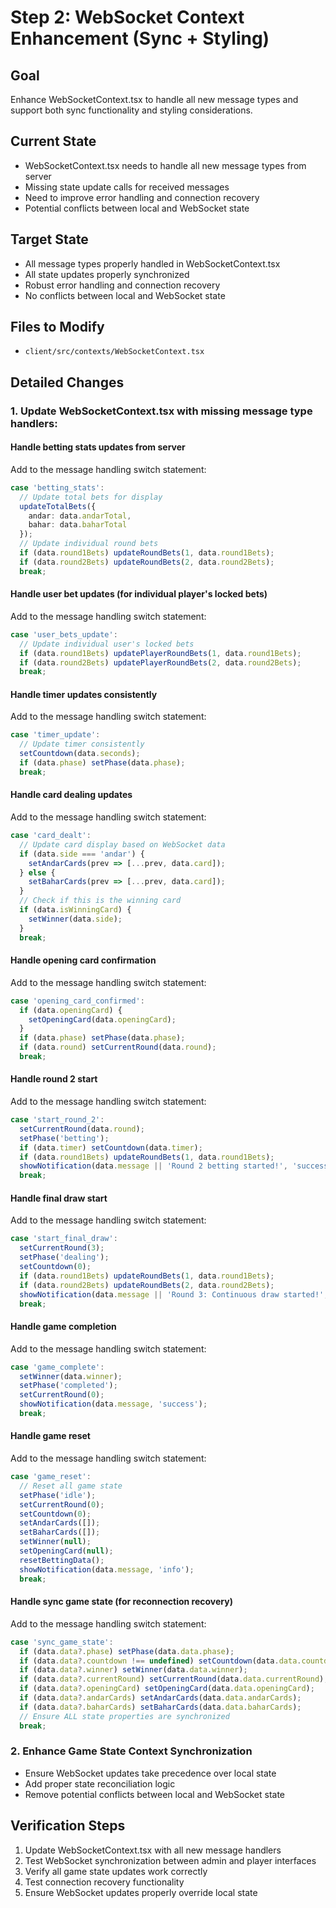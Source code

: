 # Step 2: WebSocket Context Enhancement (Sync + Styling)

## Goal
Enhance WebSocketContext.tsx to handle all new message types and support both sync functionality and styling considerations.

## Current State
- WebSocketContext.tsx needs to handle all new message types from server
- Missing state update calls for received messages
- Need to improve error handling and connection recovery
- Potential conflicts between local and WebSocket state

## Target State
- All message types properly handled in WebSocketContext.tsx
- All state updates properly synchronized
- Robust error handling and connection recovery
- No conflicts between local and WebSocket state

## Files to Modify
- `client/src/contexts/WebSocketContext.tsx`

## Detailed Changes

### 1. Update WebSocketContext.tsx with missing message type handlers:

#### Handle betting stats updates from server
Add to the message handling switch statement:
```typescript
case 'betting_stats':
  // Update total bets for display
  updateTotalBets({ 
    andar: data.andarTotal, 
    bahar: data.baharTotal 
  });
  // Update individual round bets
  if (data.round1Bets) updateRoundBets(1, data.round1Bets);
  if (data.round2Bets) updateRoundBets(2, data.round2Bets);
  break;
```

#### Handle user bet updates (for individual player's locked bets)
Add to the message handling switch statement:
```typescript
case 'user_bets_update':
  // Update individual user's locked bets
  if (data.round1Bets) updatePlayerRoundBets(1, data.round1Bets);
  if (data.round2Bets) updatePlayerRoundBets(2, data.round2Bets);
  break;
```

#### Handle timer updates consistently
Add to the message handling switch statement:
```typescript
case 'timer_update':
  // Update timer consistently
  setCountdown(data.seconds);
  if (data.phase) setPhase(data.phase);
  break;
```

#### Handle card dealing updates
Add to the message handling switch statement:
```typescript
case 'card_dealt':
  // Update card display based on WebSocket data
  if (data.side === 'andar') {
    setAndarCards(prev => [...prev, data.card]);
  } else {
    setBaharCards(prev => [...prev, data.card]);
  }
  // Check if this is the winning card
  if (data.isWinningCard) {
    setWinner(data.side);
  }
  break;
```

#### Handle opening card confirmation
Add to the message handling switch statement:
```typescript
case 'opening_card_confirmed':
  if (data.openingCard) {
    setOpeningCard(data.openingCard);
  }
  if (data.phase) setPhase(data.phase);
  if (data.round) setCurrentRound(data.round);
  break;
```

#### Handle round 2 start
Add to the message handling switch statement:
```typescript
case 'start_round_2':
  setCurrentRound(data.round);
  setPhase('betting');
  if (data.timer) setCountdown(data.timer);
  if (data.round1Bets) updateRoundBets(1, data.round1Bets);
  showNotification(data.message || 'Round 2 betting started!', 'success');
  break;
```

#### Handle final draw start
Add to the message handling switch statement:
```typescript
case 'start_final_draw':
  setCurrentRound(3);
  setPhase('dealing');
  setCountdown(0);
  if (data.round1Bets) updateRoundBets(1, data.round1Bets);
  if (data.round2Bets) updateRoundBets(2, data.round2Bets);
  showNotification(data.message || 'Round 3: Continuous draw started!', 'warning');
  break;
```

#### Handle game completion
Add to the message handling switch statement:
```typescript
case 'game_complete':
  setWinner(data.winner);
  setPhase('completed');
  setCurrentRound(0);
  showNotification(data.message, 'success');
  break;
```

#### Handle game reset
Add to the message handling switch statement:
```typescript
case 'game_reset':
  // Reset all game state
  setPhase('idle');
  setCurrentRound(0);
  setCountdown(0);
  setAndarCards([]);
  setBaharCards([]);
  setWinner(null);
  setOpeningCard(null);
  resetBettingData();
  showNotification(data.message, 'info');
  break;
```

#### Handle sync game state (for reconnection recovery)
Add to the message handling switch statement:
```typescript
case 'sync_game_state':
  if (data.data?.phase) setPhase(data.data.phase);
  if (data.data?.countdown !== undefined) setCountdown(data.data.countdown);
  if (data.data?.winner) setWinner(data.data.winner);
  if (data.data?.currentRound) setCurrentRound(data.data.currentRound);
  if (data.data?.openingCard) setOpeningCard(data.data.openingCard);
  if (data.data?.andarCards) setAndarCards(data.data.andarCards);
  if (data.data?.baharCards) setBaharCards(data.data.baharCards);
  // Ensure ALL state properties are synchronized
  break;
```

### 2. Enhance Game State Context Synchronization
- Ensure WebSocket updates take precedence over local state
- Add proper state reconciliation logic
- Remove potential conflicts between local and WebSocket state

## Verification Steps
1. Update WebSocketContext.tsx with all new message handlers
2. Test WebSocket synchronization between admin and player interfaces
3. Verify all game state updates work correctly
4. Test connection recovery functionality
5. Ensure WebSocket updates properly override local state
